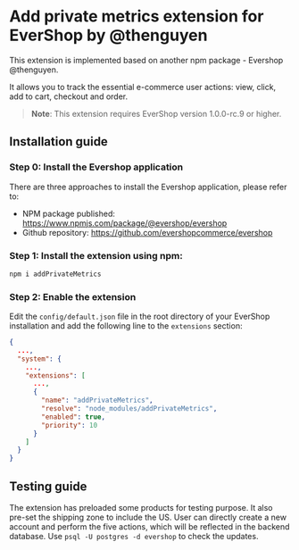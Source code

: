 # Add private metrics extension for EverShop by @thenguyen

This extension is implemented based on another npm package - Evershop @thenguyen. 

It allows you to track the essential e-commerce user actions: view, click, add to cart, checkout and order. 

> **Note**: This extension requires EverShop version 1.0.0-rc.9 or higher.

## Installation guide

### Step 0: Install the Evershop application

There are three approaches to install the Evershop application, please refer to: 
- NPM package published: https://www.npmjs.com/package/@evershop/evershop 
- Github repository: https://github.com/evershopcommerce/evershop

### Step 1: Install the extension using npm:

```bash
npm i addPrivateMetrics
```

### Step 2: Enable the extension

Edit the `config/default.json` file in the root directory of your EverShop installation and add the following line to the `extensions` section:

```json
{
  ...,
  "system": {
    ...,
    "extensions": [
      ...,
      {
        "name": "addPrivateMetrics",
        "resolve": "node_modules/addPrivateMetrics",
        "enabled": true,
        "priority": 10
      }
    ]
  }
}
```

## Testing guide

The extension has preloaded some products for testing purpose. It also pre-set the shipping zone to include the US. 
User can directly create a new account and perform the five actions, which will be reflected in the backend database.
Use ```psql -U postgres -d evershop``` to check the updates. 

